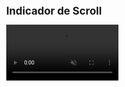 # Indicador de Scroll
####

<video autoplay loop muted playsinline>
  <source src="https://github.com/romariocavalcante/Indicator_Scroll/blob/master/indicator.mp4" type="video/mp4">
</video>
